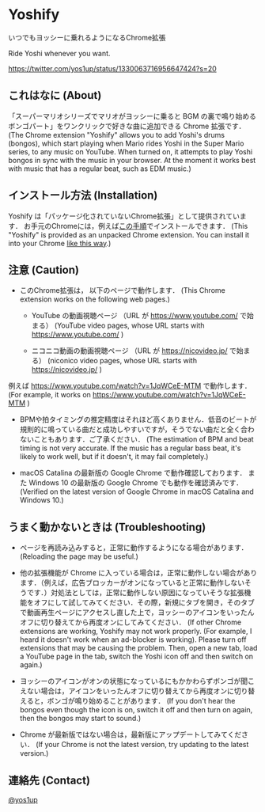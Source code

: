 # Yoshify

いつでもヨッシーに乗れるようになるChrome拡張

Ride Yoshi whenever you want. 

https://twitter.com/yos1up/status/1330063716956647424?s=20


## これはなに (About)

「スーパーマリオシリーズでマリオがヨッシーに乗ると BGM の裏で鳴り始めるボンゴパート」をワンクリックで好きな曲に追加できる Chrome 拡張です．
(The Chrome extension "Yoshify" allows you to add Yoshi's drums (bongos), which start playing when Mario rides Yoshi in the Super Mario series, to any music on YouTube. When turned on, it attempts to play Yoshi bongos in sync with the music in your browser. At the moment it works best with music that has a regular beat, such as EDM music.)

## インストール方法 (Installation)
Yoshify は「パッケージ化されていないChrome拡張」として提供されています． お手元のChromeには，例えば[この手順](http://reviews.f-tools.net/Add-On/Jisaku-Tuika.html)でインストールできます． (This "Yoshify" is provided as an unpacked Chrome extension. You can install it into your Chrome [like this way](https://webkul.com/blog/how-to-install-the-unpacked-extension-in-chrome/).)

## 注意 (Caution)

- このChrome拡張は， 以下のページで動作します． (This Chrome extension works on the following web pages.)

    - YouTube の動画視聴ページ （URL が https://www.youtube.com/ で始まる） (YouTube video pages, whose URL starts with https://www.youtube.com/ )
    
    - ニコニコ動画の動画視聴ページ （URL が https://nicovideo.jp/ で始まる） (niconico video pages, whose URL starts with https://nicovideo.jp/ )
    
例えば https://www.youtube.com/watch?v=1JqWCeE-MTM で動作します． (For example, it works on https://www.youtube.com/watch?v=1JqWCeE-MTM )

- BPMや拍タイミングの推定精度はそれほど高くありません．低音のビートが規則的に鳴っている曲だと成功しやすいですが，そうでない曲だと全く合わないこともあります．ご了承ください． (The estimation of BPM and beat timing is not very accurate. If the music has a regular bass beat, it's likely to work well, but if it doesn't, it may fail completely.)

- macOS Catalina の最新版の Google Chrome で動作確認しております． また Windows 10 の最新版の Google Chrome でも動作を確認済みです． (Verified on the latest version of Google Chrome  in macOS Catalina and Windows 10.)

## うまく動かないときは (Troubleshooting)

- ページを再読み込みすると，正常に動作するようになる場合があります． (Reloading the page may be useful.)

- 他の拡張機能が Chrome に入っている場合は，正常に動作しない場合があります．（例えば，広告ブロッカーがオンになっていると正常に動作しないそうです．）対処法としては，正常に動作しない原因になっていそうな拡張機能をオフにして試してみてください．その際，新規にタブを開き，そのタブで動画再生ページにアクセスし直した上で，ヨッシーのアイコンをいったんオフに切り替えてから再度オンにしてみてください． (If other Chrome extensions are working, Yoshify may not work properly. (For example, I heard it doesn't work when an ad-blocker is working). Please turn off extensions that may be causing the problem. Then, open a new tab, load a YouTube page in the tab, switch the Yoshi icon off and then switch on again.)

- ヨッシーのアイコンがオンの状態になっているにもかかわらずボンゴが聞こえない場合は，アイコンをいったんオフに切り替えてから再度オンに切り替えると，ボンゴが鳴り始めることがあります． (If you don't hear the bongos even though the icon is on, switch it off and then turn on again, then the bongos may start to sound.)

- Chrome が最新版ではない場合は，最新版にアップデートしてみてください． (If your Chrome is not the latest version, try updating to the latest version.)

## 連絡先 (Contact)

[@yos1up](https://twitter.com/yos1up)
